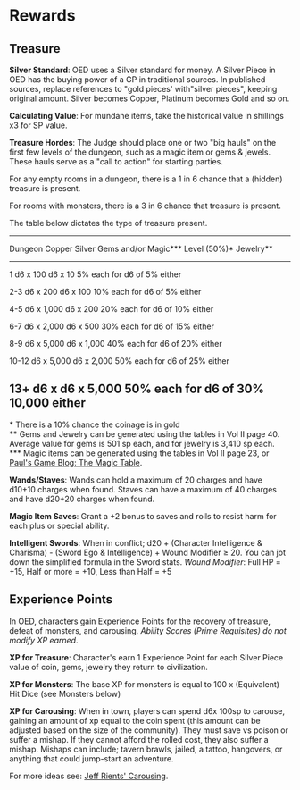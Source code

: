 # Rewards

## Treasure

**Silver Standard**: OED uses a Silver standard for money. A Silver
Piece in OED has the buying power of a GP in traditional sources. In
published sources, replace references to "gold pieces' with"silver
pieces", keeping original amount. Silver becomes Copper, Platinum
becomes Gold and so on.

**Calculating Value**: For mundane items, take the historical value in
shillings x3 for SP value.

**Treasure Hordes**: The Judge should place one or two "big hauls" on
the first few levels of the dungeon, such as a magic item or gems &
jewels. These hauls serve as a "call to action" for starting parties.

For any empty rooms in a dungeon, there is a 1 in 6 chance that a
(hidden) treasure is present.

For rooms with monsters, there is a 3 in 6 chance that treasure is
present.

The table below dictates the type of treasure present.

  --------------------------------------------------------------------------
  Dungeon      Copper     Silver        Gems and/or            Magic\*\*\*
  Level                   (50%)\*       Jewelry\*\*            
  ------------ ---------- ------------- ---------------------- -------------
  1            d6 x 100   d6 x 10       5% each for d6 of      5%
                                        either                 

  2-3          d6 x 200   d6 x 100      10% each for d6 of     5%
                                        either                 

  4-5          d6 x 1,000 d6 x 200      20% each for d6 of     10%
                                        either                 

  6-7          d6 x 2,000 d6 x 500      30% each for d6 of     15%
                                        either                 

  8-9          d6 x 5,000 d6 x 1,000    40% each for d6 of     20%
                                        either                 

  10-12        d6 x 5,000 d6 x 2,000    50% each for d6 of     25%
                                        either                 

  13+          d6 x       d6 x 5,000    50% each for d6 of     30%
               10,000                   either                 
  --------------------------------------------------------------------------

\* There is a 10% chance the coinage is in gold\
\*\* Gems and Jewelry can be generated using the tables in Vol II page
40. Average value for gems is 501 sp each, and for jewelry is 3,410 sp
each.\
\*\*\* Magic items can be generated using the tables in Vol II page 23,
or [Paul's Game Blog: The Magic Table](https://www.paulsgameblog.com/2018/06/28/magic-tables/).

**Wands/Staves**: Wands can hold a maximum of 20 charges and have d10+10
charges when found. Staves can have a maximum of 40 charges and have
d20+20 charges when found.

**Magic Item Saves**: Grant a +2 bonus to saves and rolls to resist harm
for each plus or special ability.

**Intelligent Swords**: When in conflict; d20 + (Character Intelligence
& Charisma) - (Sword Ego & Intelligence) + Wound Modifier ≥ 20. You can
jot down the simplified formula in the Sword stats. *Wound Modifier*:
Full HP = +15, Half or more = +10, Less than Half = +5

## Experience Points

In OED, characters gain Experience Points for the recovery of treasure,
defeat of monsters, and carousing. *Ability Scores (Prime Requisites) do
not modify XP earned*.

**XP for Treasure**: Character's earn 1 Experience Point for each Silver
Piece value of coin, gems, jewelry they return to civilization.

**XP for Monsters**: The base XP for monsters is equal to 100 x
(Equivalent) Hit Dice (see Monsters below)

**XP for Carousing**: When in town, players can spend d6x 100sp to
carouse, gaining an amount of xp equal to the coin spent (this amount
can be adjusted based on the size of the community). They must save vs
poison or suffer a mishap. If they cannot afford the rolled cost, they
also suffer a mishap. Mishaps can include; tavern brawls, jailed, a
tattoo, hangovers, or anything that could jump-start an adventure.

For more ideas see: [Jeff Rients' Carousing](http://jrients.blogspot.com/2008/12/party-like-its-999.html).
